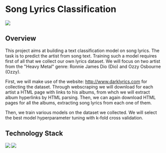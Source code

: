 # Song Lyrics Classification

![](/home/rakiburrahman/Desktop/Spiced/my_folder/eminem_word_cloud.jpg?raw=true)

## Overview
This project aims at building a text classification model on song lyrics. The task is to predict the artist from song text. Training such a model requires first of all that we collect our own lyrics dataset. We will focus on two artist from the "Heavy Metal" genre: Ronnie James Dio (Dio) and Ozzy Osbourne (Ozzy).

First, we will make use of the website:  http://www.darklyrics.com for collecting the dataset. Through webscraping we will download for each artist a HTML page with links to his albums, from whch we will extract album hyperlinks by HTML parsing. Then, we can again download HTML pages for all the albums, extracting song lyrics from each one of them.

Then, we train various models on the dataset we collected. We will select the best model hyperparameter tuning with k-fold cross validation. 

## Technology Stack
<img align="left" src="https://img.shields.io/badge/python-3670A0?style=for-the-badge&logo=python&logoColor=ffdd54">
<img src="https://img.shields.io/badge/scikit--learn-%23F7931E.svg?style=for-the-badge&logo=scikit-learn&logoColor=white">


